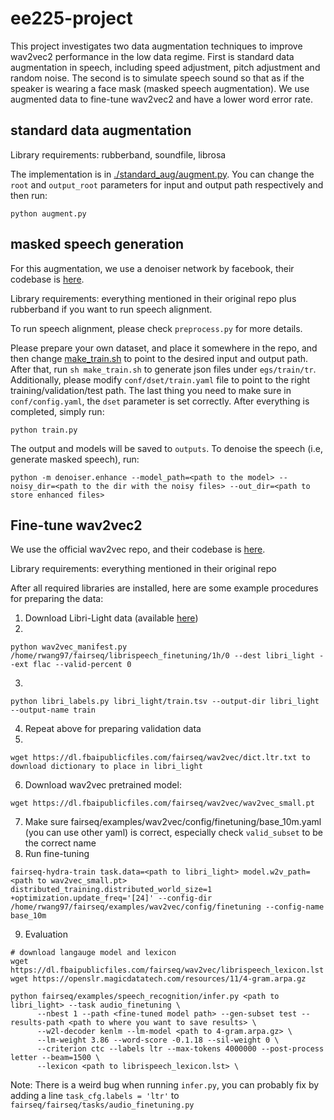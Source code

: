 # ee225-project

This project investigates two data augmentation techniques to improve wav2vec2 performance in the low data regime. First is standard data augmentation in speech, including speed adjustment, pitch adjustment and random noise. The second is to simulate speech sound so that as if the speaker is wearing a face mask (masked speech augmentation). We use augmented data to fine-tune wav2vec2 and have a lower word error rate.


## standard data augmentation
Library requirements: rubberband, soundfile, librosa

The implementation is in [./standard_aug/augment.py](standard_aug/augment.py). You can change the `root` and `output_root` parameters for input and output path respectively and then run:
```
python augment.py
```

## masked speech generation
For this augmentation, we use a denoiser network by facebook, their codebase is [here](https://github.com/facebookresearch/denoiser). 

Library requirements: everything mentioned in their original repo plus rubberband if you want to run speech alignment.

To run speech alignment, please check `preprocess.py` for more details.

Please prepare your own dataset, and place it somewhere in the repo, and then change [make_train.sh]() to point to the desired input and output path. After that, run `sh make_train.sh` to generate json files under `egs/train/tr`. Additionally, please modify `conf/dset/train.yaml` file to point to the right training/validation/test path. The last thing you need to make sure in `conf/config.yaml`, the `dset` parameter is set correctly. After everything is completed, simply run:
```
python train.py
```

The output and models will be saved to `outputs`. To denoise the speech (i.e, generate masked speech), run:
```
python -m denoiser.enhance --model_path=<path to the model> --noisy_dir=<path to the dir with the noisy files> --out_dir=<path to store enhanced files>
```


## Fine-tune wav2vec2
We use the official wav2vec repo, and their codebase is [here](https://github.com/pytorch/fairseq/tree/main/examples/wav2vec). 

Library requirements: everything mentioned in their original repo

After all required libraries are installed, here are some example procedures for preparing the data:
1. Download Libri-Light data (available [here](https://github.com/facebookresearch/libri-light/blob/main/data_preparation/README.md))
2. 
```
python wav2vec_manifest.py /home/rwang97/fairseq/librispeech_finetuning/1h/0 --dest libri_light --ext flac --valid-percent 0
```
3. 
```
python libri_labels.py libri_light/train.tsv --output-dir libri_light --output-name train
```
4. Repeat above for preparing validation data
5. 
```
wget https://dl.fbaipublicfiles.com/fairseq/wav2vec/dict.ltr.txt to download dictionary to place in libri_light
```
6. Download wav2vec pretrained model:
```
wget https://dl.fbaipublicfiles.com/fairseq/wav2vec/wav2vec_small.pt
```
7. Make sure fairseq/examples/wav2vec/config/finetuning/base_10m.yaml (you can use other yaml) is correct, especially check `valid_subset` to be the correct name
8. Run fine-tuning
```
fairseq-hydra-train task.data=<path to libri_light> model.w2v_path=<path to wav2vec_small.pt> distributed_training.distributed_world_size=1 +optimization.update_freq='[24]' --config-dir /home/rwang97/fairseq/examples/wav2vec/config/finetuning --config-name base_10m
```
9. Evaluation
```
# download langauge model and lexicon
wget https://dl.fbaipublicfiles.com/fairseq/wav2vec/librispeech_lexicon.lst
wget https://openslr.magicdatatech.com/resources/11/4-gram.arpa.gz

python fairseq/examples/speech_recognition/infer.py <path to libri_light> --task audio_finetuning \
      --nbest 1 --path <fine-tuned model path> --gen-subset test --results-path <path to where you want to save results> \
      --w2l-decoder kenlm --lm-model <path to 4-gram.arpa.gz> \
      --lm-weight 3.86 --word-score -0.1.18 --sil-weight 0 \
      --criterion ctc --labels ltr --max-tokens 4000000 --post-process letter --beam=1500 \
      --lexicon <path to librispeech_lexicon.lst> \
```


Note: There is a weird bug when running `infer.py`, you can probably fix by adding a line `task_cfg.labels = 'ltr'` to `fairseq/fairseq/tasks/audio_finetuning.py`
